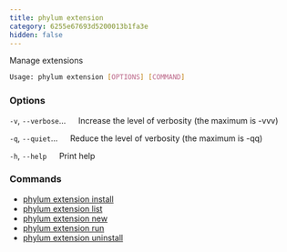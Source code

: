 ```yaml
---
title: phylum extension
category: 6255e67693d5200013b1fa3e
hidden: false
---
```


Manage extensions

```sh
Usage: phylum extension [OPTIONS] [COMMAND]
```

### Options

`-v`, `--verbose`...
&emsp; Increase the level of verbosity (the maximum is -vvv)

`-q`, `--quiet`...
&emsp; Reduce the level of verbosity (the maximum is -qq)

`-h`, `--help`
&emsp; Print help

### Commands

* [phylum extension install](./phylum_extension_install)
* [phylum extension list](./phylum_extension_list)
* [phylum extension new](./phylum_extension_new)
* [phylum extension run](./phylum_extension_run)
* [phylum extension uninstall](./phylum_extension_uninstall)
